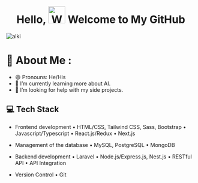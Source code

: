 <h1 align="center"> Hello, <img src="https://raw.githubusercontent.com/nixin72/nixin72/master/wave.gif" 
         alt="Waving hand animated gif"
         height="45"
         width="45" /> Welcome to My GitHub</h1>

<p align="left"> <img src="" alt="alki" /> </p>

# 💫 About Me :
- 😄 Pronouns: He/His
- 🌱 I’m currently learning more about AI.
- 🤔 I’m looking for help with my side projects.

## 💻 Tech Stack
- Frontend development
 • HTML/CSS, Tailwind CSS, Sass, Bootstrap
 • Javascript/Typescript
 • React.js/Redux
 • Next.js
 
- Management of the database
 • MySQL, PostgreSQL
 • MongoDB

- Backend development
 • Laravel
 • Node.js/Express.js, Nest.js
 • RESTful API
 • API Integration

- Version Control
 • Git
